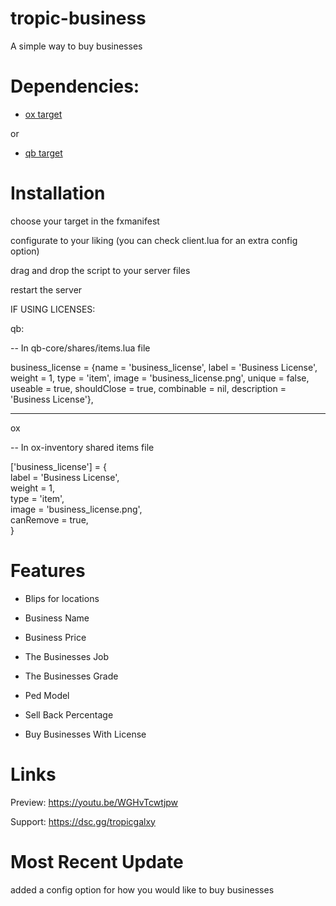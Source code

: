 # tropic-business


A simple way to buy businesses

# Dependencies:

- [ox target](https://github.com/overextended/ox_target) 

or 

- [qb target](https://github.com/qbcore-framework/qb-target)

# Installation 

choose your target in the fxmanifest

configurate to your liking (you can check client.lua for an extra config option)

drag and drop the script to your server files

restart the server

IF USING LICENSES:

qb:

-- In qb-core/shares/items.lua file


business_license 	        = {name = 'business_license', 		        label = 'Business License', 		 	    weight = 1, 		type = 'item', 		image = 'business_license.png', 	    unique = false, 	useable = true, 	shouldClose = true,	   combinable = nil,                    description = 'Business License'},

-----

ox

-- In ox-inventory shared items file

['business_license'] = {  
    label = 'Business License',  
    weight = 1,  
    type = 'item',  
    image = 'business_license.png',   
    canRemove = true,  
}


# Features

- Blips for locations

- Business Name

- Business Price

- The Businesses Job

- The Businesses Grade

- Ped Model

- Sell Back Percentage

- Buy Businesses With License

# Links 

Preview: https://youtu.be/WGHvTcwtjpw

Support: https://dsc.gg/tropicgalxy

# Most Recent Update

added a config option for how you would like to buy businesses
